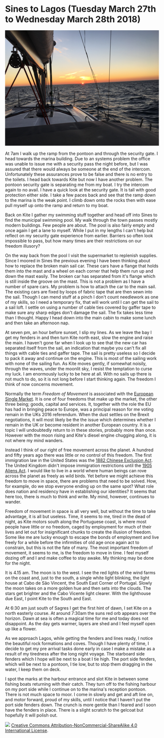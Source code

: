 # Sines to Lagos (Tuesday March 27th to Wednesday March 28th 2018) #

![*Sagres Sunrise (2018) The Author *](../images/SagresSunrise.jpg "Sagres Sunrise")

At 7am I walk up the ramp from the pontoon and through the security gate. I head towards the marina building. Due to an systems problem the office was unable to issue me with a security pass the night before, but I was assured that there would always be someone at the end of the intercom. Unfortunately these assurances prove to be false and there is no entry to the toilets. I head back towards Kite but now I have another problem. The pontoon security gate is separating me from my boat. I try the intercom again to no avail. I have a quick look at the security gate. It is tall with good protection either side. I take a few paces back and see that the ramp down to the marina is the weak point. I climb down onto the rocks then with ease pull myself up onto the ramp and return to my boat.

Back on Kite I gather my swimming stuff together and head off into Sines to find the municipal swimming pool. My walk through the town passes mostly modern buildings. Few people are about. The pool is also fairly empty and once again I get a lane to myself. While I put in my lengths I can't help but reflect on my security gate experience from earlier. Barriers so often look impossible to pass, but how many times are their restrictions on our freedom illusory?

On the way back from the pool I visit the supermarket to replenish supplies. Since I moored in Sines the previous evening I have been thinking about how to replace the broken main sail car. These cars have a flange that holds them into the mast and a wheel on each corner that help them run up and down the mast easily. The broken car has separated from it's flange which is still inside the groove on the mast. This is not a problem as I have a number of spare cars. My problem is how to attach the car to the main sail. The existing cars are fixed by loops of fabric tape that are then sewn into the sail. Though I can mend stuff at a pinch I don't count needlework as one of my skills, so I need a temporary fix, that will work until I can get the sail to a sail loft. I settle on using a number of cable ties covered by gaffer tape to make sure any sharp edges don't damage the sail. The fix takes less time than I thought. Happy I head down into the main cabin to make some lunch and then take an afternoon nap.

At seven pm, an hour before sunset, I slip my lines. As we leave the bay I get my fenders in and then turn Kite north east, slow the engine and raise the main. I haven't gone far when I look up to see that the new car has separated itself from the sail, an indication that maybe you can't fix all things with cable ties and gaffer tape. The sail is pretty useless so I decide to pack it away and continue on the engine. This is most of the sailing work with none of the sailing fun. As Kite moves gently, if somewhat noisily, through the waves, under the moonlit sky, I resist the temptation to curse my luck. I am enormously lucky to be here at all. With no sails up there is not much to do, so it is not long before I start thinking again. The freedom I think of now concerns movement.

Normally the term *Freedom of Movement* is associated with the [European Single Market](https://en.wikipedia.org/wiki/European_Single_Market). It is one of four freedoms that make up the market, the other three being; goods, capital and services. It, together with the role the EU has had in bringing peace to Europe, was a principal reason for me voting remain in the UKs 2016 referendum. When the dust settles on the Brexit negotiations, it will most likely be the the issue which determines whether I remain in the UK or become resident in another European country. It is a topic I will undoubtedly return to in these stories, probably more than once. However with the moon rising and Kite's diesel engine chugging along, it is not where my mind wanders.

Instead I think of our right of free movement across the planet. A hundred and fifty years ago there was little or no control of this freedom. The first immigration law in the United States was the [1882 Chinese Exclusion Act](https://en.wikipedia.org/wiki/Chinese_Exclusion_Act). The United Kingdom didn't impose immigration restrictions until the [1905 Aliens Act](https://en.wikipedia.org/wiki/History_of_UK_immigration_control#1905_Aliens_Act_and_the_Immigration_Boards). I would like to live in a world where human beings can rove across the planet as freely as wild birds. Yet before we might achieve this freedom to move in space, there are problems that need to be solved. How, for example, do we stop everyone ending up on the same spot? What role does nation and residency have in establishing our identities? It seems that here too, there is much to think and write. My mind, however, continues to wander. 

Freedom of movement in space is all very well, but without the time to take advantage, it is all but useless. Time, it seems to me, tired in the dead of night, as Kite motors south along the Portuguese coast, is where most people have little or no freedom, caged by employment for much of their lives and let out for insignificant chunks to create the illusion of freedom. Some like me are lucky enough to escape the bonds of employment and live freely for a while before the infirmities of old age once again act to constrain, but this is not the fate of many. The most important freedom of movement, it seems to me, is the freedom to move in time. I feel myself dozing off and I and make coffee to stay awake. My thinking may be done for the night.

It is 4.15 am. The moon is to the west. I see the red lights of the wind farms on the coast and, just to the south, a single white light blinking, the light house at Cabo de São Vincent, the South East Corner of Portugal. Slowly the moon takes on a more golden hue and then sets into the clouds. The stars get brighter and the Cabo Vicente light clearer. With the lighthouse due East, I point Kite to the South and East.

At 6:30 am just south of Sagres I get the first hint of dawn, I set Kite on a north easterly course. At around 7:30am the suns red orb appears over the horizon. Dawn at sea is often a magical time for me and today does not disappoint. As the day gets warmer, layers are shed and I feel myself open up like a flower.

As we approach Lagos, while getting the fenders and lines ready, I notice the beautiful rock formations and coves. Though I have plenty of time, I decide to get my pre arrival tasks done early in case I make a mistake as a result of my tiredness after the long night voyage. The starboard side fenders which I hope will be next to a boat I tie high. The port side fenders, which will be next to a pontoon, I tie low, but to stop them dragging in the water, I keep them on deck.

I spot the marks at the harbour entrance and slot Kite in between some fishing boats returning with their catch. They turn off to the fishing harbour on my port side while I continue on to the marina's reception pontoon. There is not much space to moor. I come in slowly and get and aft line on, and motor forward, proud of my skills, until I notice that I haven't put the port side fenders down. The crunch is more gentle than I feared and I soon have the fenders in place. There is a slight scratch to the gelcoat but hopefully it will polish out.

![](https://i.creativecommons.org/l/by-nc-sa/4.0/88x31.png)
[Creative Commons Attribution-NonCommercial-ShareAlike 4.0 International License](href="http://creativecommons.org/licenses/by-nc-sa/4.0/).
